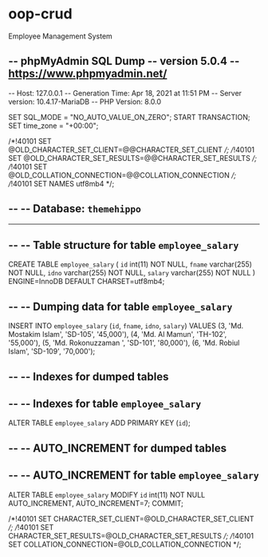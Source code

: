 # oop-crud
Employee Management System

-- phpMyAdmin SQL Dump
-- version 5.0.4
-- https://www.phpmyadmin.net/
--
-- Host: 127.0.0.1
-- Generation Time: Apr 18, 2021 at 11:51 PM
-- Server version: 10.4.17-MariaDB
-- PHP Version: 8.0.0

SET SQL_MODE = "NO_AUTO_VALUE_ON_ZERO";
START TRANSACTION;
SET time_zone = "+00:00";


/*!40101 SET @OLD_CHARACTER_SET_CLIENT=@@CHARACTER_SET_CLIENT */;
/*!40101 SET @OLD_CHARACTER_SET_RESULTS=@@CHARACTER_SET_RESULTS */;
/*!40101 SET @OLD_COLLATION_CONNECTION=@@COLLATION_CONNECTION */;
/*!40101 SET NAMES utf8mb4 */;

--
-- Database: `themehippo`
--

-- --------------------------------------------------------

--
-- Table structure for table `employee_salary`
--

CREATE TABLE `employee_salary` (
  `id` int(11) NOT NULL,
  `fname` varchar(255) NOT NULL,
  `idno` varchar(255) NOT NULL,
  `salary` varchar(255) NOT NULL
) ENGINE=InnoDB DEFAULT CHARSET=utf8mb4;

--
-- Dumping data for table `employee_salary`
--

INSERT INTO `employee_salary` (`id`, `fname`, `idno`, `salary`) VALUES
(3, 'Md. Mostakim Islam', 'SD-105', '45,000'),
(4, 'Md.  Al Mamun', 'TH-102', '55,000'),
(5, 'Md. Rokonuzzaman ', 'SD-101', '80,000'),
(6, 'Md. Robiul Islam', 'SD-109', '70,000');

--
-- Indexes for dumped tables
--

--
-- Indexes for table `employee_salary`
--
ALTER TABLE `employee_salary`
  ADD PRIMARY KEY (`id`);

--
-- AUTO_INCREMENT for dumped tables
--

--
-- AUTO_INCREMENT for table `employee_salary`
--
ALTER TABLE `employee_salary`
  MODIFY `id` int(11) NOT NULL AUTO_INCREMENT, AUTO_INCREMENT=7;
COMMIT;

/*!40101 SET CHARACTER_SET_CLIENT=@OLD_CHARACTER_SET_CLIENT */;
/*!40101 SET CHARACTER_SET_RESULTS=@OLD_CHARACTER_SET_RESULTS */;
/*!40101 SET COLLATION_CONNECTION=@OLD_COLLATION_CONNECTION */;
